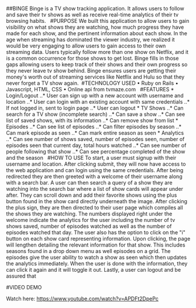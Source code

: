##BINGE
    Binge is a TV show tracking application. It allows users to follow and save their tv shows as well as receive real-time analytics of their tv browsing habits.
​
​
#PURPOSE
    We built this application to allow users to gain visibility on what shows they are watching, how much progress they have made for each show, and the pertinent information about each show. In the age when streaming has dominated the viewer industry, we realized it would be very engaging to allow users to gain access to their own streaming data. Users typically follow more than one show on Netflix, and it is a common occurrence for those shows to get lost. Binge fills in those gaps allowing users to keep track of their shows and their own progress so they never leave tv show behind. Binge ensures users are getting their money's worth out of streaming services like Netflix and Hulu so that they never forget a TV show again.
​
​
#TECHNOLOGY USED
    • Ruby on Rails
    • Javascript, HTML, CSS
    • Online api from tvmaze.com
​
​
#FEATURES
    *	Login/Logout
        ..*	User can sign up with a new account with username and location
        ..*	User can login with an existing account with same credentials
        ..*	If not logged in, sent to login page
        ..*	User can logout
    *	TV Shows
        ..*	Can search for a TV show (incomplete search)
        ..*	Can save a show
        ..*	Can see list of saved shows, with its information
        ..*	Can remove show from list
    *	Episodes
        ..*	Can see list of episodes
        ..*	Can filter episodes by season
        ..*	Can mark episode as seen
        ..*	Can mark entire season as seen
    *	Analytics
        ..*	Can see number of shows saved, number of episodes seen, number of episodes seen that current day, total hours watched
        ..*	Can see number of people following that show
        ..*	Can see percentage completed of the show and the season
​
​
#HOW TO USE
    To start, a user must signup with their username and location. After clicking submit, they will now have access to the web application and can login using the same credentials. After being redirected they are then greeted with a welcome of their username along with a search bar. A user can then search a query of a show they are watching into the search bar where a list of show cards will appear under after. They can scroll down and add their favorite shows using the plus button found in the show card directly underneath the image. After clicking the plus sign, they are then directed to their user page which compiles all the shows they are watching. The numbers displayed right under the welcome indicate the analytics for the user including the number of tv shows saved, number of episodes watched as well as the number of episodes watched that day. The user also has the option to click on the "i" button on each show card representing information. Upon clicking, the page will lengthen detailing the relevant information for that show. This includes seasons found in a drop down menu as well episodes on a grid. The episodes give the user ability to watch a show as seen which then updates the analytics immediately. When the user is done with the information, they can click it again and it will toggle it out. Lastly, a user can logout and be assured that 

#VIDEO DEMO

Watch here: https://www.youtube.com/watch?v=APDFt2DpePc